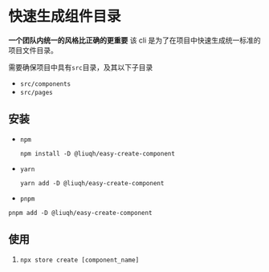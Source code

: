 # 快速生成组件目录

**一个团队内统一的风格比正确的更重要**
该 cli 是为了在项目中快速生成统一标准的项目文件目录。

需要确保项目中具有`src`目录，及其以下子目录

- `src/components`
- `src/pages`

## 安装

- `npm`

  `npm install -D @liuqh/easy-create-component`

- `yarn`

  `yarn add -D @liuqh/easy-create-component`

- `pnpm`

`pnpm add -D @liuqh/easy-create-component`

## 使用

1. `npx store create [component_name]`

